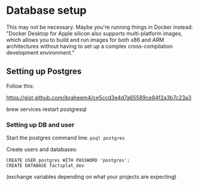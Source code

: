 # Database setup

This may not be necessary. Maybe you're running things in Docker instead:
"Docker Desktop for Apple silicon also supports multi-platform images, which allows you to build and run images for both x86 and ARM architectures without having to set up a complex cross-compilation development environment."

## Setting up Postgres
Follow this:

https://gist.github.com/ibraheem4/ce5ccd3e4d7a65589ce84f2a3b7c23a3

brew services restart postgresql

### Setting up DB and user

Start the postgres command line:
`psql postgres`

Create users and databases:
```
CREATE USER postgres WITH PASSWORD 'postgres';
CREATE DATABASE factsplat_dev
```
(exchange variables depending on what your projects are expecting)
